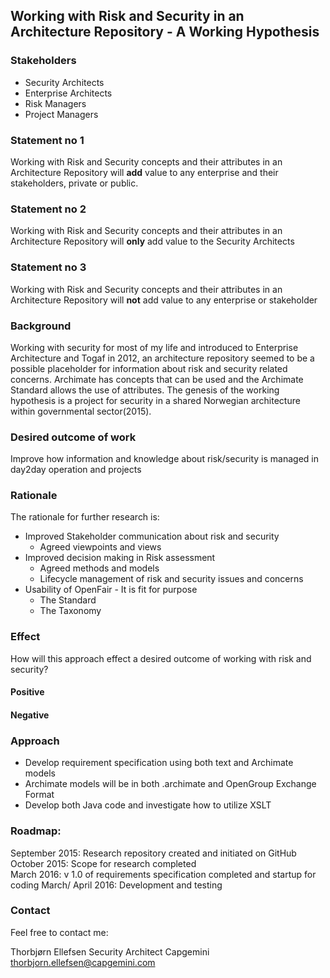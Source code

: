 ## Working with Risk and Security in an Architecture Repository - A Working Hypothesis

### Stakeholders
- Security Architects  
- Enterprise Architects  
- Risk Managers  
- Project Managers  

### Statement no 1
Working with Risk and Security concepts and their attributes in an Architecture Repository will **add** value to any enterprise and their stakeholders, private or public.

### Statement no 2
Working with Risk and Security concepts and their attributes in an Architecture Repository will **only** add value to the Security Architects

### Statement no 3
Working with Risk and Security concepts and their attributes in an Architecture Repository will **not** add value to any enterprise or stakeholder

### Background
Working with security for most of my life and introduced to Enterprise Architecture and Togaf in 2012, an architecture repository seemed to be a possible placeholder for information about risk and security related concerns.
Archimate has concepts that can be used and the Archimate Standard allows the use of attributes.
The genesis of the working hypothesis is a project for security in a shared Norwegian architecture within governmental sector(2015).

### Desired outcome of work  
Improve how information and knowledge about risk/security is managed in day2day operation and projects  

### Rationale
The rationale for further research is:
- Improved Stakeholder communication about risk and security
  - Agreed viewpoints and views
- Improved decision making in Risk assessment
  - Agreed methods and models
  - Lifecycle management of risk and security issues and concerns
- Usability of OpenFair - It is fit for purpose
  - The Standard
  - The Taxonomy

### Effect
How will this approach effect a desired outcome of working with risk and security?
#### Positive

#### Negative


### Approach
- Develop requirement specification using both text and Archimate models
- Archimate models will be in both .archimate and OpenGroup Exchange Format
- Develop both Java code and investigate how to utilize XSLT

### Roadmap:
September 2015: Research repository created and initiated on GitHub  
October 2015: Scope for research completed  
March 2016: v 1.0 of requirements specification completed  and startup for coding
March/ April 2016: Development and testing


### Contact
Feel free to contact me:

Thorbjørn Ellefsen
Security Architect
Capgemini
thorbjorn.ellefsen@capgemini.com
